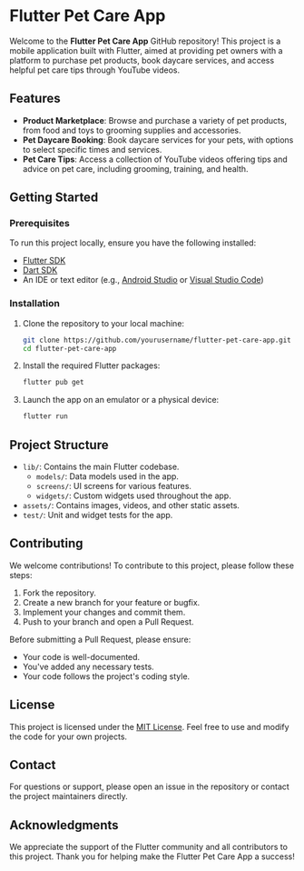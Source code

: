 # Flutter Pet Care App

Welcome to the **Flutter Pet Care App** GitHub repository! This project is a mobile application built with Flutter, aimed at providing pet owners with a platform to purchase pet products, book daycare services, and access helpful pet care tips through YouTube videos.

## Features

- **Product Marketplace**: Browse and purchase a variety of pet products, from food and toys to grooming supplies and accessories.
- **Pet Daycare Booking**: Book daycare services for your pets, with options to select specific times and services.
- **Pet Care Tips**: Access a collection of YouTube videos offering tips and advice on pet care, including grooming, training, and health.

## Getting Started

### Prerequisites

To run this project locally, ensure you have the following installed:

- [Flutter SDK](https://flutter.dev/docs/get-started/install)
- [Dart SDK](https://dart.dev/get-dart)
- An IDE or text editor (e.g., [Android Studio](https://developer.android.com/studio) or [Visual Studio Code](https://code.visualstudio.com/))

### Installation

1. Clone the repository to your local machine:

   ```bash
   git clone https://github.com/yourusername/flutter-pet-care-app.git
   cd flutter-pet-care-app
   ```

2. Install the required Flutter packages:

   ```bash
   flutter pub get
   ```

3. Launch the app on an emulator or a physical device:

   ```bash
   flutter run
   ```

## Project Structure

- `lib/`: Contains the main Flutter codebase.
  - `models/`: Data models used in the app.
  - `screens/`: UI screens for various features.
  - `widgets/`: Custom widgets used throughout the app.
- `assets/`: Contains images, videos, and other static assets.
- `test/`: Unit and widget tests for the app.

## Contributing

We welcome contributions! To contribute to this project, please follow these steps:

1. Fork the repository.
2. Create a new branch for your feature or bugfix.
3. Implement your changes and commit them.
4. Push to your branch and open a Pull Request.

Before submitting a Pull Request, please ensure:

- Your code is well-documented.
- You've added any necessary tests.
- Your code follows the project's coding style.

## License

This project is licensed under the [MIT License](LICENSE). Feel free to use and modify the code for your own projects.

## Contact

For questions or support, please open an issue in the repository or contact the project maintainers directly.

## Acknowledgments

We appreciate the support of the Flutter community and all contributors to this project. Thank you for helping make the Flutter Pet Care App a success!

